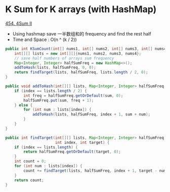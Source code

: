 # K Sum for K arrays (with HashMap)
[454. 4Sum II](https://leetcode.com/problems/4sum-ii/)
- Using hashmap save 一半数组和的 frequency and find the rest half 
- Time and Space : O(n ^ (k / 2))
```java
public int KSumCount(int[] nums1, int[] nums2, int[] nums3, int[] nums4) {
	int[][] lists = new int[][]{nums1, nums2, nums3, nums4};
	// save half numbers of arrays sum frequency
	Map<Integer, Integer> halfSumFreq = new HashMap<>();
	addToHash(lists, halfSumFreq, 0, 0);
	return findTarget(lists, halfSumFreq, lists.length / 2, 0);
}

public void addToHash(int[][] lists, Map<Integer, Integer> halfSumFreq, int index, int sum) {
	if (index == lists.length / 2) {
		int freq = halfSumFreq.getOrDefault(sum, 0);
		halfSumFreq.put(sum, freq + 1);
	} else {
		for (int num : lists[index]) {
			addToHash(lists, halfSumFreq, index + 1, sum + num);
		}
	}
}

public int findTarget(int[][] lists, Map<Integer, Integer> halfSumFreq, 
					  int index, int target) {
	if (index == lists.length) {
		return halfSumFreq.getOrDefault(target, 0);
	}
	int count = 0;
	for (int num : lists[index]) {
		count += findTarget(lists, halfSumFreq, index + 1, target - num );
	}
	return count;
}
```